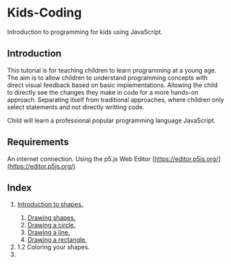 # Kids-Coding
Introduction to programming for kids using JavaScript.

## Introduction
This tutorial is for teaching children to learn programming at a young age. The aim is to allow children to understand programming concepts with direct visual feedback based on basic implementations. Allowing the child to directly see the changes they make in code for a more hands-on approach. Separating itself from traditional approaches, where children only select statements and not directly writting code.

Child will learn a professional popular programming language JavaScript.
 
## Requirements
An internet connection.
Using the p5.js Web Editor [https://editor.p5js.org/](https://editor.p5js.org/)
 
## Index
<ol type="1">
    <li>
        <a href="/Kids-Coding/1.%20Introduction%20to%20shapes/" >Introduction to shapes.</a>
    </li>
    <ol type="1">
        <li>
            <a href="/Kids-Coding/">Drawing shapes.</a>
        </li>
        <li>
            <a href="/Kids-Coding/">Drawing a circle.</a>
        </li>
        <li>
            <a href="/Kids-Coding/">Drawing a line.</a>
        </li>
        <li>
            <a href="/Kids-Coding/1.%20Introduction%20to%20shapes/1.1%20Creating%20a%20rectangle">Drawing a rectangle.</a>
        </li>
    </ol>
    <li>
        1.2 Coloring your shapes.
    <li>
</ol>
